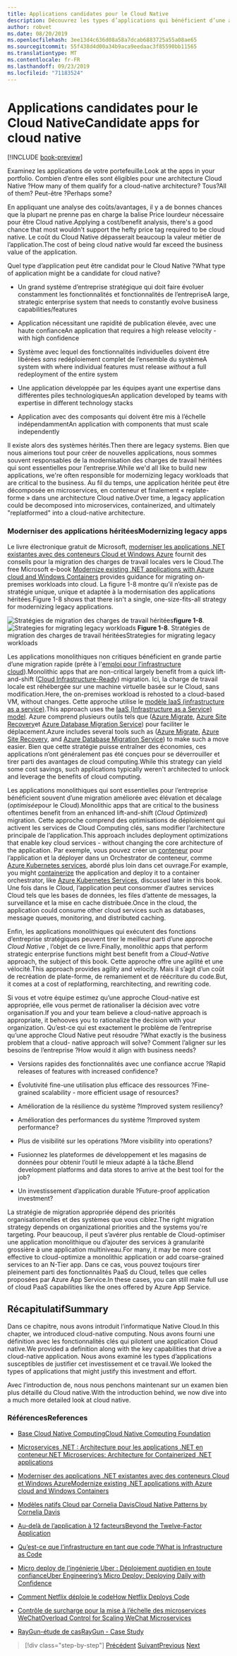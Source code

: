 ```yaml
---
title: Applications candidates pour le Cloud Native
description: Découvrez les types d’applications qui bénéficient d’une approche Cloud Native
author: robvet
ms.date: 08/20/2019
ms.openlocfilehash: 3ee13d4c636d08a58a7dcab6883725a55a08ae65
ms.sourcegitcommit: 55f438d4d00a34b9aca9eedaac3f85590bb11565
ms.translationtype: MT
ms.contentlocale: fr-FR
ms.lasthandoff: 09/23/2019
ms.locfileid: "71183524"
---
```

# <a name="candidate-apps-for-cloud-native"></a><span data-ttu-id="6d435-103">Applications candidates pour le Cloud Native</span><span class="sxs-lookup"><span data-stu-id="6d435-103">Candidate apps for cloud native</span></span>

[!INCLUDE [book-preview](../../../includes/book-preview.md)]

<span data-ttu-id="6d435-104">Examinez les applications de votre portefeuille.</span><span class="sxs-lookup"><span data-stu-id="6d435-104">Look at the apps in your portfolio.</span></span> <span data-ttu-id="6d435-105">Combien d’entre elles sont éligibles pour une architecture Cloud Native ?</span><span class="sxs-lookup"><span data-stu-id="6d435-105">How many of them qualify for a cloud-native architecture?</span></span> <span data-ttu-id="6d435-106">Tous?</span><span class="sxs-lookup"><span data-stu-id="6d435-106">All of them?</span></span> <span data-ttu-id="6d435-107">Peut-être ?</span><span class="sxs-lookup"><span data-stu-id="6d435-107">Perhaps some?</span></span>

<span data-ttu-id="6d435-108">En appliquant une analyse des coûts/avantages, il y a de bonnes chances que la plupart ne prenne pas en charge la balise Price lourdeur nécessaire pour être Cloud native.</span><span class="sxs-lookup"><span data-stu-id="6d435-108">Applying a cost/benefit analysis, there's a good chance that most wouldn't support the hefty price tag required to be cloud native.</span></span> <span data-ttu-id="6d435-109">Le coût du Cloud Native dépasserait beaucoup la valeur métier de l’application.</span><span class="sxs-lookup"><span data-stu-id="6d435-109">The cost of being cloud native would far exceed the business value of the application.</span></span>

<span data-ttu-id="6d435-110">Quel type d’application peut être candidat pour le Cloud Native ?</span><span class="sxs-lookup"><span data-stu-id="6d435-110">What type of application might be a candidate for cloud native?</span></span>

- <span data-ttu-id="6d435-111">Un grand système d’entreprise stratégique qui doit faire évoluer constamment les fonctionnalités et fonctionnalités de l’entreprise</span><span class="sxs-lookup"><span data-stu-id="6d435-111">A large, strategic enterprise system that needs to constantly evolve business capabilities/features</span></span>

- <span data-ttu-id="6d435-112">Application nécessitant une rapidité de publication élevée, avec une haute confiance</span><span class="sxs-lookup"><span data-stu-id="6d435-112">An application that requires a high release velocity - with high confidence</span></span>

- <span data-ttu-id="6d435-113">Système avec lequel des fonctionnalités individuelles doivent être libérées *sans* redéploiement complet de l’ensemble du système</span><span class="sxs-lookup"><span data-stu-id="6d435-113">A system with where individual features must release *without* a full redeployment of the entire system</span></span>

- <span data-ttu-id="6d435-114">Une application développée par les équipes ayant une expertise dans différentes piles technologiques</span><span class="sxs-lookup"><span data-stu-id="6d435-114">An application developed by teams with expertise in different technology stacks</span></span>

- <span data-ttu-id="6d435-115">Application avec des composants qui doivent être mis à l’échelle indépendamment</span><span class="sxs-lookup"><span data-stu-id="6d435-115">An application with components that must scale independently</span></span>

<span data-ttu-id="6d435-116">Il existe alors des systèmes hérités.</span><span class="sxs-lookup"><span data-stu-id="6d435-116">Then there are legacy systems.</span></span> <span data-ttu-id="6d435-117">Bien que nous aimerions tout pour créer de nouvelles applications, nous sommes souvent responsables de la modernisation des charges de travail héritées qui sont essentielles pour l’entreprise.</span><span class="sxs-lookup"><span data-stu-id="6d435-117">While we'd all like to build new applications, we're often responsible for modernizing legacy workloads that are critical to the business.</span></span> <span data-ttu-id="6d435-118">Au fil du temps, une application héritée peut être décomposée en microservices, en conteneur et finalement « replate-forme » dans une architecture Cloud native.</span><span class="sxs-lookup"><span data-stu-id="6d435-118">Over time, a legacy application could be decomposed into microservices, containerized, and ultimately "replatformed" into a cloud-native architecture.</span></span>  

### <a name="modernizing-legacy-apps"></a><span data-ttu-id="6d435-119">Moderniser des applications héritées</span><span class="sxs-lookup"><span data-stu-id="6d435-119">Modernizing legacy apps</span></span>

<span data-ttu-id="6d435-120">Le livre électronique gratuit de Microsoft, [moderniser les applications .NET existantes avec des conteneurs Cloud et Windows Azure](https://dotnet.microsoft.com/download/thank-you/modernizing-existing-net-apps-ebook) fournit des conseils pour la migration des charges de travail locales vers le Cloud.</span><span class="sxs-lookup"><span data-stu-id="6d435-120">The free Microsoft e-book [Modernize existing .NET applications with Azure cloud and Windows Containers](https://dotnet.microsoft.com/download/thank-you/modernizing-existing-net-apps-ebook) provides guidance for migrating on-premises workloads into cloud.</span></span> <span data-ttu-id="6d435-121">La figure 1-8 montre qu’il n’existe pas de stratégie unique, unique et adaptée à la modernisation des applications héritées.</span><span class="sxs-lookup"><span data-stu-id="6d435-121">Figure 1-8 shows that there isn't a single, one-size-fits-all strategy for modernizing legacy applications.</span></span>

<span data-ttu-id="6d435-122">![Stratégies de migration des charges de](./media/strategies-for-migrating-legacy-workloads.png)
travail héritées**figure 1-8**.</span><span class="sxs-lookup"><span data-stu-id="6d435-122">![Strategies for migrating legacy workloads](./media/strategies-for-migrating-legacy-workloads.png)
**Figure 1-8**.</span></span> <span data-ttu-id="6d435-123">Stratégies de migration des charges de travail héritées</span><span class="sxs-lookup"><span data-stu-id="6d435-123">Strategies for migrating legacy workloads</span></span>

<span data-ttu-id="6d435-124">Les applications monolithiques non critiques bénéficient en grande partie d’une migration rapide (prête à l'[emploi pour l’infrastructure cloud](https://docs.microsoft.com/dotnet/standard/modernize-with-azure-and-containers/lift-and-shift-existing-apps-azure-iaas)).</span><span class="sxs-lookup"><span data-stu-id="6d435-124">Monolithic apps that are non-critical largely benefit from a quick lift-and-shift ([Cloud Infrastructure-Ready](https://docs.microsoft.com/dotnet/standard/modernize-with-azure-and-containers/lift-and-shift-existing-apps-azure-iaas)) migration.</span></span> <span data-ttu-id="6d435-125">Ici, la charge de travail locale est réhébergée sur une machine virtuelle basée sur le Cloud, sans modification.</span><span class="sxs-lookup"><span data-stu-id="6d435-125">Here, the on-premises workload is rehosted to a cloud-based VM, without changes.</span></span> <span data-ttu-id="6d435-126">Cette approche utilise le [modèle IaaS (infrastructure as a service)](https://azure.microsoft.com/overview/what-is-iaas/).</span><span class="sxs-lookup"><span data-stu-id="6d435-126">This approach uses the [IaaS (Infrastructure as a Service) model](https://azure.microsoft.com/overview/what-is-iaas/).</span></span> <span data-ttu-id="6d435-127">Azure comprend plusieurs outils tels que ([Azure Migrate](https://aka.ms/azuremigrate), [Azure Site Recovery](https://azure.microsoft.com/services/site-recovery/)et [Azure Database Migration Service](https://azure.microsoft.com/campaigns/database-migration/)) pour faciliter le déplacement.</span><span class="sxs-lookup"><span data-stu-id="6d435-127">Azure includes several tools such as ([Azure Migrate](https://aka.ms/azuremigrate), [Azure Site Recovery](https://azure.microsoft.com/services/site-recovery/), and [Azure Database Migration Service](https://azure.microsoft.com/campaigns/database-migration/)) to make such a move easier.</span></span> <span data-ttu-id="6d435-128">Bien que cette stratégie puisse entraîner des économies, ces applications n’ont généralement pas été conçues pour se déverrouiller et tirer parti des avantages de cloud computing.</span><span class="sxs-lookup"><span data-stu-id="6d435-128">While this strategy can yield some cost savings, such applications typically weren't architected to unlock and leverage the benefits of cloud computing.</span></span> 

<span data-ttu-id="6d435-129">Les applications monolithiques qui sont essentielles pour l’entreprise bénéficient souvent d’une migration améliorée avec élévation et décalage (*optimisée*pour le Cloud).</span><span class="sxs-lookup"><span data-stu-id="6d435-129">Monolithic apps that are critical to the business oftentimes benefit from an enhanced lift-and-shift (*Cloud Optimized*) migration.</span></span> <span data-ttu-id="6d435-130">Cette approche comprend des optimisations de déploiement qui activent les services de Cloud Computing clés, sans modifier l’architecture principale de l’application.</span><span class="sxs-lookup"><span data-stu-id="6d435-130">This approach includes deployment optimizations that enable key cloud services - without changing the core architecture of the application.</span></span> <span data-ttu-id="6d435-131">Par exemple, vous pouvez créer un [conteneur](https://docs.microsoft.com/virtualization/windowscontainers/about/) pour l’application et la déployer dans un Orchestrator de conteneur, comme [Azure Kubernetes services](https://azure.microsoft.com/services/kubernetes-service/), abordé plus loin dans cet ouvrage.</span><span class="sxs-lookup"><span data-stu-id="6d435-131">For example, you might [containerize](https://docs.microsoft.com/virtualization/windowscontainers/about/) the application and deploy it to a container orchestrator, like [Azure Kubernetes Services](https://azure.microsoft.com/services/kubernetes-service/), discussed later in this book.</span></span> <span data-ttu-id="6d435-132">Une fois dans le Cloud, l’application peut consommer d’autres services Cloud tels que les bases de données, les files d’attente de messages, la surveillance et la mise en cache distribuée.</span><span class="sxs-lookup"><span data-stu-id="6d435-132">Once in the cloud, the application could consume other cloud services such as databases, message queues, monitoring, and distributed caching.</span></span>

<span data-ttu-id="6d435-133">Enfin, les applications monolithiques qui exécutent des fonctions d’entreprise stratégiques peuvent tirer le meilleur parti d’une approche *Cloud Native* , l’objet de ce livre.</span><span class="sxs-lookup"><span data-stu-id="6d435-133">Finally, monolithic apps that perform strategic enterprise functions might best benefit from a *Cloud-Native* approach, the subject of this book.</span></span> <span data-ttu-id="6d435-134">Cette approche offre une agilité et une vélocité.</span><span class="sxs-lookup"><span data-stu-id="6d435-134">This approach provides agility and velocity.</span></span> <span data-ttu-id="6d435-135">Mais il s’agit d’un coût de recréation de plate-forme, de remaniement et de réécriture du code.</span><span class="sxs-lookup"><span data-stu-id="6d435-135">But, it comes at a cost of replatforming, rearchitecting, and rewriting code.</span></span>

<span data-ttu-id="6d435-136">Si vous et votre équipe estimez qu’une approche Cloud-native est appropriée, elle vous permet de rationaliser la décision avec votre organisation.</span><span class="sxs-lookup"><span data-stu-id="6d435-136">If you and your team believe a cloud-native approach is appropriate, it behooves you to rationalize the decision with your organization.</span></span> <span data-ttu-id="6d435-137">Qu’est-ce qui est exactement le problème de l’entreprise qu’une approche Cloud Native peut résoudre ?</span><span class="sxs-lookup"><span data-stu-id="6d435-137">What exactly is the business problem that a cloud- native approach will solve?</span></span> <span data-ttu-id="6d435-138">Comment l’aligner sur les besoins de l’entreprise ?</span><span class="sxs-lookup"><span data-stu-id="6d435-138">How would it align with business needs?</span></span>

- <span data-ttu-id="6d435-139">Versions rapides des fonctionnalités avec une confiance accrue ?</span><span class="sxs-lookup"><span data-stu-id="6d435-139">Rapid releases of features with increased confidence?</span></span>

- <span data-ttu-id="6d435-140">Évolutivité fine-une utilisation plus efficace des ressources ?</span><span class="sxs-lookup"><span data-stu-id="6d435-140">Fine-grained scalability - more efficient usage of resources?</span></span>

- <span data-ttu-id="6d435-141">Amélioration de la résilience du système ?</span><span class="sxs-lookup"><span data-stu-id="6d435-141">Improved system resiliency?</span></span>

- <span data-ttu-id="6d435-142">Amélioration des performances du système ?</span><span class="sxs-lookup"><span data-stu-id="6d435-142">Improved system performance?</span></span>

- <span data-ttu-id="6d435-143">Plus de visibilité sur les opérations ?</span><span class="sxs-lookup"><span data-stu-id="6d435-143">More visibility into operations?</span></span>

- <span data-ttu-id="6d435-144">Fusionnez les plateformes de développement et les magasins de données pour obtenir l’outil le mieux adapté à la tâche.</span><span class="sxs-lookup"><span data-stu-id="6d435-144">Blend development platforms and data stores to arrive at the best tool for the job?</span></span>

- <span data-ttu-id="6d435-145">Un investissement d’application durable ?</span><span class="sxs-lookup"><span data-stu-id="6d435-145">Future-proof application investment?</span></span>

<span data-ttu-id="6d435-146">La stratégie de migration appropriée dépend des priorités organisationnelles et des systèmes que vous ciblez.</span><span class="sxs-lookup"><span data-stu-id="6d435-146">The right migration strategy depends on organizational priorities and the systems you're targeting.</span></span> <span data-ttu-id="6d435-147">Pour beaucoup, il peut s’avérer plus rentable de Cloud-optimiser une application monolithique ou d’ajouter des services à granularité grossière à une application multiniveau.</span><span class="sxs-lookup"><span data-stu-id="6d435-147">For many, it may be more cost effective to cloud-optimize a monolithic application or add coarse-grained services to an N-Tier app.</span></span> <span data-ttu-id="6d435-148">Dans ce cas, vous pouvez toujours tirer pleinement parti des fonctionnalités PaaS du Cloud, telles que celles proposées par Azure App Service.</span><span class="sxs-lookup"><span data-stu-id="6d435-148">In these cases, you can still make full use of cloud PaaS capabilities like the ones offered by Azure App Service.</span></span>

## <a name="summary"></a><span data-ttu-id="6d435-149">Récapitulatif</span><span class="sxs-lookup"><span data-stu-id="6d435-149">Summary</span></span>

<span data-ttu-id="6d435-150">Dans ce chapitre, nous avons introduit l’informatique Native Cloud.</span><span class="sxs-lookup"><span data-stu-id="6d435-150">In this chapter, we introduced cloud-native computing.</span></span> <span data-ttu-id="6d435-151">Nous avons fourni une définition avec les fonctionnalités clés qui pilotent une application Cloud native.</span><span class="sxs-lookup"><span data-stu-id="6d435-151">We provided a definition along with the key capabilities that drive a cloud-native application.</span></span> <span data-ttu-id="6d435-152">Nous avons examiné les types d’applications susceptibles de justifier cet investissement et ce travail.</span><span class="sxs-lookup"><span data-stu-id="6d435-152">We looked the types of applications that might justify this investment and effort.</span></span>

<span data-ttu-id="6d435-153">Avec l’introduction de, nous nous penchons maintenant sur un examen bien plus détaillé du Cloud native.</span><span class="sxs-lookup"><span data-stu-id="6d435-153">With the introduction behind, we now dive into a much more detailed look at cloud native.</span></span>

### <a name="references"></a><span data-ttu-id="6d435-154">Références</span><span class="sxs-lookup"><span data-stu-id="6d435-154">References</span></span>

- [<span data-ttu-id="6d435-155">Base Cloud Native Computing</span><span class="sxs-lookup"><span data-stu-id="6d435-155">Cloud Native Computing Foundation</span></span>](https://www.cncf.io/)

- [<span data-ttu-id="6d435-156">Microservices .NET : Architecture pour les applications .NET en conteneur</span><span class="sxs-lookup"><span data-stu-id="6d435-156">.NET Microservices: Architecture for Containerized .NET applications</span></span>](https://dotnet.microsoft.com/download/thank-you/microservices-architecture-ebook)

- [<span data-ttu-id="6d435-157">Moderniser des applications .NET existantes avec des conteneurs Cloud et Windows Azure</span><span class="sxs-lookup"><span data-stu-id="6d435-157">Modernize existing .NET applications with Azure cloud and Windows Containers</span></span>](https://dotnet.microsoft.com/download/thank-you/modernizing-existing-net-apps-ebook)

- [<span data-ttu-id="6d435-158">Modèles natifs Cloud par Cornelia Davis</span><span class="sxs-lookup"><span data-stu-id="6d435-158">Cloud Native Patterns by Cornelia Davis</span></span>](https://www.manning.com/books/cloud-native-patterns)

- [<span data-ttu-id="6d435-159">Au-delà de l’application à 12 facteurs</span><span class="sxs-lookup"><span data-stu-id="6d435-159">Beyond the Twelve-Factor Application</span></span>](https://content.pivotal.io/blog/beyond-the-twelve-factor-app)

- [<span data-ttu-id="6d435-160">Qu’est-ce que l’infrastructure en tant que code ?</span><span class="sxs-lookup"><span data-stu-id="6d435-160">What is Infrastructure as Code</span></span>](https://docs.microsoft.com/azure/devops/learn/what-is-infrastructure-as-code)

- [<span data-ttu-id="6d435-161">Micro deploy de l’ingénierie Uber : Déploiement quotidien en toute confiance</span><span class="sxs-lookup"><span data-stu-id="6d435-161">Uber Engineering’s Micro Deploy: Deploying Daily with Confidence</span></span>](https://eng.uber.com/micro-deploy/)

- [<span data-ttu-id="6d435-162">Comment Netflix déploie le code</span><span class="sxs-lookup"><span data-stu-id="6d435-162">How Netflix Deploys Code</span></span>](https://www.infoq.com/news/2013/06/netflix/)

- [<span data-ttu-id="6d435-163">Contrôle de surcharge pour la mise à l’échelle des microservices WeChat</span><span class="sxs-lookup"><span data-stu-id="6d435-163">Overload Control for Scaling WeChat Microservices</span></span>](https://www.cs.columbia.edu/~ruigu/papers/socc18-final100.pdf)

- [<span data-ttu-id="6d435-164">RayGun-étude de cas</span><span class="sxs-lookup"><span data-stu-id="6d435-164">RayGun - Case Study</span></span>](https://raygun.com/case-study/ovation)

>[!div class="step-by-step"]
><span data-ttu-id="6d435-165">[Précédent](definition.md)
>[Suivant](introduce-eshoponcontainers-reference-app.md)</span><span class="sxs-lookup"><span data-stu-id="6d435-165">[Previous](definition.md)
[Next](introduce-eshoponcontainers-reference-app.md)</span></span> <!-- Next Chapter -->
